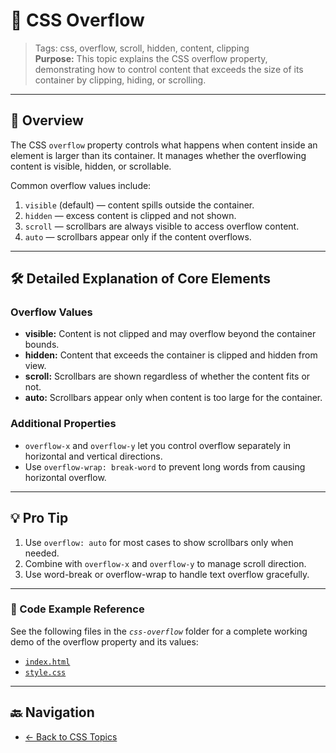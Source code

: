 # 🎨 CSS Overflow

> Tags: css, overflow, scroll, hidden, content, clipping  
> **Purpose:** This topic explains the CSS overflow property, demonstrating how to control content that exceeds the size of its container by clipping, hiding, or scrolling.

---

## 📖 Overview

The CSS `overflow` property controls what happens when content inside an element is larger than its container. It manages whether the overflowing content is visible, hidden, or scrollable.

Common overflow values include:

1. `visible` (default) — content spills outside the container.  
2. `hidden` — excess content is clipped and not shown.  
3. `scroll` — scrollbars are always visible to access overflow content.  
4. `auto` — scrollbars appear only if the content overflows.

---

## 🛠️ Detailed Explanation of Core Elements

### Overflow Values

- **visible:** Content is not clipped and may overflow beyond the container bounds.  
- **hidden:** Content that exceeds the container is clipped and hidden from view.  
- **scroll:** Scrollbars are shown regardless of whether the content fits or not.  
- **auto:** Scrollbars appear only when content is too large for the container.

### Additional Properties

- `overflow-x` and `overflow-y` let you control overflow separately in horizontal and vertical directions.  
- Use `overflow-wrap: break-word` to prevent long words from causing horizontal overflow.

---

## 💡 Pro Tip

1. Use `overflow: auto` for most cases to show scrollbars only when needed.  
2. Combine with `overflow-x` and `overflow-y` to manage scroll direction.  
3. Use word-break or overflow-wrap to handle text overflow gracefully.

---

### 🧪 Code Example Reference

See the following files in the _`css-overflow`_ folder for a complete working demo of the overflow property and its values:

- [`index.html`](index.html)  
- [`style.css`](style.css)  

---

## 🔙 Navigation

- [← Back to CSS Topics](../README.md)
